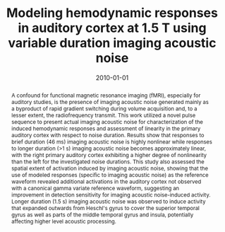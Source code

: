 ---
title: "Modeling hemodynamic responses in auditory cortex at 1.5 T using variable duration imaging acoustic noise"
date: 2010-01-01
authors_string: S. Hu, O. Olulade, J. Gonzalez-Castillo, J. Santos, S. Kim, G. Tamer, W. Luh, T. TM
authors:
   - S. Hu
   - O. Olulade
   - J. Gonzalez-Castillo
   - J. Santos
   - S. Kim
   - G. Tamer
   - W. Luh
   - T. TM
author_ids:
   - javier_gonzalez-castillo
journal: 'Neuroimage'
volume: 49
issue: 
pages: 3027-38
book_title: ''
publisher: ''
abstract: "<p>A confound for functional magnetic resonance imaging (fMRI), especially for auditory studies, is the presence of imaging acoustic noise generated mainly as a byproduct of rapid gradient switching during volume acquisition and, to a lesser extent, the radiofrequency transmit. This work utilized a novel pulse sequence to present actual imaging acoustic noise for characterization of the induced hemodynamic responses and assessment of linearity in the primary auditory cortex with respect to noise duration. Results show that responses to brief duration (46 ms) imaging acoustic noise is highly nonlinear while responses to longer duration (>1 s) imaging acoustic noise becomes approximately linear, with the right primary auditory cortex exhibiting a higher degree of nonlinearity than the left for the investigated noise durations. This study also assessed the spatial extent of activation induced by imaging acoustic noise, showing that the use of modeled responses (specific to imaging acoustic noise) as the reference waveform revealed additional activations in the auditory cortex not observed with a canonical gamma variate reference waveform, suggesting an improvement in detection sensitivity for imaging acoustic noise-induced activity. Longer duration (1.5 s) imaging acoustic noise was observed to induce activity that expanded outwards from Heschl's gyrus to cover the superior temporal gyrus as well as parts of the middle temporal gyrus and insula, potentially affecting higher level acoustic processing.</p>"
project_id: 
paper_url: 
doi: 
data_loc: ''
code_loc: ''
file: '/assets/publications//assets/publications/'
file_name: '/assets/publications/'
type: journal_article
pub_str: ' (2010) Neuroimage 49: 3027-38'
layout: publication 
---